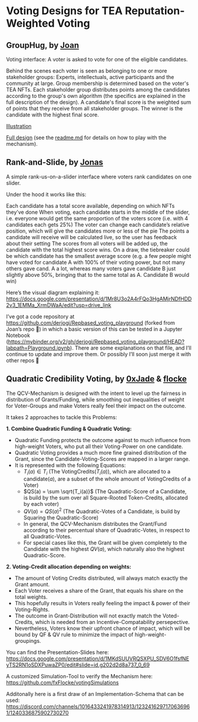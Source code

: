 # Voting Designs for TEA Reputation-Weighted Voting

## GroupHug, by [Joan](https://github.com/joanbp-dk)

Voting interface: A voter is asked to vote for one of the eligible candidates.

Behind the scenes each voter is seen as belonging to one or more stakeholder groups: Experts, intellectuals, active participants and the community at large. Group membership is determined based on the voter's TEA NFTs. Each stakeholder group distributes points among the candidates according to the group's own algorithm (the specifics are explained in the full description of the design). A candidate's final score is the weighted sum of points that they receive from all stakeholder groups. The winner is the candidate with the highest final score.

[Illustration](https://github.com/joanbp-dk/Repbased_voting_playground/blob/main/Voting.pdf)

[Full design](https://github.com/joanbp-dk/Repbased_voting_playground) (see the [readme.md](https://github.com/joanbp-dk/Repbased_voting_playground/blob/main/README.md) for details on how to play with the mechanism).

## Rank-and-Slide, by [Jonas](https://github.com/derjogi/)
A simple rank-us-on-a-slider interface where voters rank candidates on one slider.

Under the hood it works like this:

Each candidate has a total score available, depending on which NFTs they’ve done
When voting, each candidate starts in the middle of the slider, i.e. everyone would get the same proportion of the voters score (i.e. with 4 candidates each gets 25%)
The voter can change each candidate’s relative position, which will give the candidates more or less of the pie
The points a candidate will receive will be calculated live, so the user has feedback about their setting
The scores from all voters will be added up, the candidate with the total highest score wins.
On a draw, the tiebreaker could be which candidate has the smallest average score (e.g. a few people might have voted for candidate A with 100% of their voting power, but not many others gave cand. A a lot, whereas many voters gave candidate B just slightly above 50%, bringing that to the same total as A. Candidate B would win)

Here’s the visual diagram explaining it: https://docs.google.com/presentation/d/1Mr8U3o2A4rFQo3HgAMjrNDfHDD2v3_1EMMa_XrmDWaA/edit?usp=drive_link

I’ve got a code repository at https://github.com/derjogi/Repbased_voting_playground (forked from Joan’s repo 🙇) in which a basic version of this can be tested in a Jupyter Notebook (https://mybinder.org/v2/gh/derjogi/Repbased_voting_playground/HEAD?labpath=Playground.ipynb). There are some explanations on that file, and I’ll continue to update and improve them. Or possibly I’ll soon just merge it with other repos 🤷 

## Quadratic Credibility Voting, by [0xJade](https://github.com/0xJade) & [flocke](https://github.com/fxFlocke)

The QCV-Mechanism is designed with the intent to level up the fairness in distribution of Grants/Funding, 
while smoothing out inequalities of weight for Voter-Groups and make Voters really feel their impact on the outcome. 

It takes 2 approaches to tackle this Problems:

   **1. Combine Quadratic Funding & Quadratic Voting:**
   * Quadratic Funding protects the outcome against to much influence from high-weight Voters, who put all their Voting-Power on one candidate.
   * Quadratic Voting provides a much more fine grained distribution of the Grant, since the Candidate-Voting-Scores are mapped in a larger range.
   * It is represented with the following Equations:
     * $T_i(a) \in T_i$ (The VotingCredits($T_i(a)$), which are allocated to a candidate($a$), are a subset of the whole amount of VotingCredits of a Voter)
     * $QS(a) = \sum \sqrt{T_i(a)}$ (The Quadratic-Score of a Candidate, is build by the sum over all Square-Rooted Token-Credits, allocated by each voter)
     * $QV(a) = QS(a)^2$ (The Quadratic-Votes of a Candidate, is build by Squaring the Quadratic-Score)
     * In general, the QCV-Mechanism distributes the Grant/Fund according to their percentual share of Quadratic-Votes, in respect to all Quadratic-Votes.
     * For special cases like this, the Grant will be given completely to the Candidate with the highest $QV(a)$, which naturally also the highest Quadratic-Score. 

  **2. Voting-Credit allocation depending on weights:**
  * The amount of Voting Credits distributed, will always match exactly the Grant amount.
  * Each Voter receives a share of the Grant, that equals his share on the total weights.
  * This hopefully results in Voters really feeling the impact & power of their Voting-Rights.
  * The outcome in Grant-Distribution will not exactly match the Voted-Credits, which is needed from an Incentive-Compatability persepective.
  * Nevertheless, Voters know their upfront chance of impact, which will be bound by QF & QV rule to minimize the impact of high-weight-groupings.


You can find the Presentation-Slides here: https://docs.google.com/presentation/d/1MKdSUUVRQSXPU_SDV6O1fsfNEyTS2RN1oSDXPuwaZP0/edit#slide=id.g202d2d8a737_0_69

A customized Simulation-Tool to verify the Mechanism here: https://github.com/fxFlocke/votingSimulations

Additonally here is a first draw of an Implementation-Schema that can be used: https://discord.com/channels/1016433241978314913/1232416297170636961/1240336875902730270
